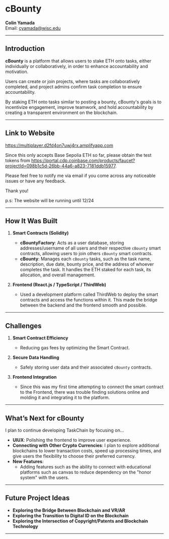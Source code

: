 # cBounty
**Colin Yamada**  
Email: [cyamada@wisc.edu](mailto:cyamada@wisc.edu)

---
## Introduction

**cBounty** is a platform that allows users to stake ETH onto tasks, either individually or collaboratively, in order to enhance accountability and motivation.

Users can create or join projects, where tasks are collaboratively completed, and project admins confirm task completion to ensure accountability.

By staking ETH onto tasks similar to posting a bounty, cBounty's goals is to incentivize engagement, improve teamwork, and hold accountability by creating a transparent environment on the blockchain.

---

## Link to Website

https://multiplayer.d2fd4on7uwj4rx.amplifyapp.com

Since this only accepts Base Sepolia ETH so far, please obtain the test tokens from https://portal.cdp.coinbase.com/products/faucet?projectId=098b1c5d-26bb-44a6-a823-7181ddb15977.

Please feel free to notify me via email if you come across any noticeable issues or have any feedback.

Thank you!

p.s: The website will be running until 12/24

---

## How It Was Built 

1. **Smart Contracts (Solidity)**  
   - **cBountyFactory**: Acts as a user database, storing addresses/username of all users and their respective `cBounty` smart contracts, allowing users to join others `cBounty` smart contracts.
   - **cBounty**: Manages each `cBounty` tasks, such as the task name, description, due date, bounty price, and the address of whoever completes the task. It handles the ETH staked for each task, its allocation, and overall management.

2. **Frontend (React.js / TypeScript / ThirdWeb)**  
   - Used a development platform called ThirdWeb to deploy the smart contracts and access the functions within it. This made the bridge between the backend and the frontend smooth and possible. 
---

## Challenges

1. **Smart Contract Efficiency**  
   - Reducing gas fees by optimizing the Smart Contract.

2. **Secure Data Handling** 
   - Safely storing user data and their associated `cBounty` contracts.

3. **Frontend Integration**  
   - Since this was my first time attempting to connect the smart contract to the Frontend, there was trouble finding solutions online and molding it and integrating it to the platform.

---

## What’s Next for cBounty

I plan to continue developing TaskChain by focusing on...
- **UIUX**: Polishing the frontend to improve user experience.
- **Connecting with Other Crypto Currencies**: I plan to explore additional blockchains to lower transaction costs, speed up processing times, and give users the flexibility to choose their preferred currency.
- **New Features**: 
  - Adding features such as the ability to connect with educational platforms such as canvas to reduce dependency on the "honor system" with the users.

---

## Future Project Ideas

- **Exploring the Bridge Between Blockchain and VR/AR**
- **Exploring the Transition to Digital ID on the Blockchain**
- **Exploring the Intersection of Copyright/Patents and Blockchain Technology**

---
